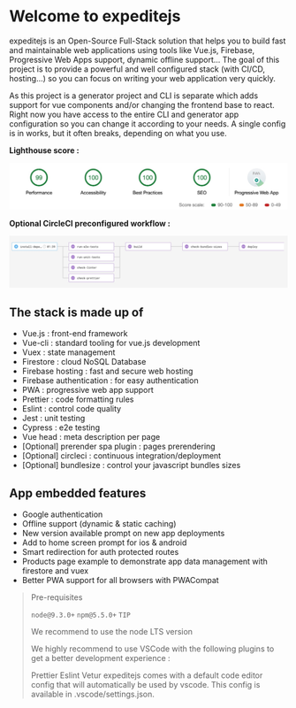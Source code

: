 # Welcome to expeditejs

expeditejs is an Open-Source Full-Stack solution that helps you to build fast and maintainable web applications using tools like Vue.js, Firebase, Progressive Web Apps support, dynamic offline support... The goal of this project is to provide a powerful and well configured stack (with CI/CD, hosting...) so you can focus on writing your web application very quickly.

As this project is a generator project and CLI is separate which adds support for vue components and/or changing the frontend base to react. Right now you have access to the entire CLI and generator app configuration so you can change it according to your needs. A single config is in works, but it often breaks, depending on what you use.

<b>Lighthouse score :</b>

![Lighthouse score](https://raw.githubusercontent.com/expeditejs/expedite/master/resources/lighthouse-score-report.jpg)

<b>Optional CircleCI preconfigured workflow :</b>

![CI Workflow](https://raw.githubusercontent.com/expeditejs/expedite/master/resources/ci-workflow.jpg)

## The stack is made up of

* Vue.js : front-end framework
* Vue-cli : standard tooling for vue.js development
* Vuex : state management
* Firestore : cloud NoSQL Database
* Firebase hosting : fast and secure web hosting
* Firebase authentication : for easy authentication
* PWA : progressive web app support
* Prettier : code formatting rules
* Eslint : control code quality
* Jest : unit testing
* Cypress : e2e testing
* Vue head : meta description per page
* [Optional] prerender spa plugin : pages prerendering
* [Optional] circleci : continuous integration/deployment
* [Optional] bundlesize : control your javascript bundles sizes

## App embedded features

* Google authentication
* Offline support (dynamic & static caching)
* New version available prompt on new app deployments
* Add to home screen prompt for ios & android
* Smart redirection for auth protected routes
* Products page example to demonstrate app data management with firestore and vuex
* Better PWA support for all browsers with PWACompat

> Pre-requisites
>
> `node@9.3.0+`
> `npm@5.5.0+`
> `TIP`
>
> We recommend to use the node LTS version
>
> We highly recommend to use VSCode with the following plugins to get a better development experience :
>
> Prettier
> Eslint
> Vetur
> expeditejs comes with a default code editor config that will automatically be used by vscode. This config is available in .vscode/settings.json.
